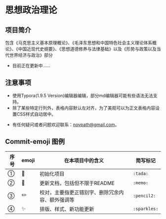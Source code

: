 # 思想政治理论

## 项目简介

包含《马克思主义基本原理概论》、《毛泽东思想和中国特色社会主义理论体系概论》、《中国近现代史纲要》、《思想道德修养与法律基础》以及《形势与政策以及当代世界经济与政治》部分

- 目前正在更新中……

## 注意事项

* 使用Typora(1.9.5 Version)编辑器编辑，部分md编辑器可能有些语法无法支持。
* 除了某些特定行列外，表格内容默认左对齐，为了美观可以为正文表格内容设置CSS样式自动居中。

- 有任何疑问或者问题欢迎联系：[novpath@gmail.com](mailto:novpath@gmail.com)。 

## Commit-emoji 图例

| 序号 | emoji      | 在本项目中的含义                                 | 简写标记     |
| ---- | ---------- | ------------------------------------------------ | ------------ |
| ①    | :tada:     | 初始化项目                                       | `:tada:`     |
| ②    | :memo:     | 更新文档，包括但不限于README                     | `:memo:`     |
| ③    | :pencil2:  | 校对，主要指更正错别字、删除冗余内容、额外强调等 | `:pencil2:`  |
| ④    | :sparkles: | 排版、样式、新功能更新                           | `:sparkles:` |

